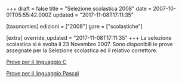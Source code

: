 +++
draft = false
title = "Selezione scolastica 2008"
date = 2007-10-01T05:55:42.000Z
updated = "2017-11-08T17:11:35"

[taxonomies]
edizioni = ["2008"]
gare = ["scolastiche"]

[extra]
override_updated = "2017-11-08T17:11:35"
+++
La selezione scolastica si è svolta il 23 Novembre 2007. Sono disponibili le prove assegnate per la Selezione scolastica ed il relativo correttore.

<!-- more -->

[Prove per il linguaggio C](/oldsite/89/Selezione_Scolastica_C.pdf)

[Prove per il linguaggio Pascal](/oldsite/89/Selezione_Scolastica_Pascal.pdf)
